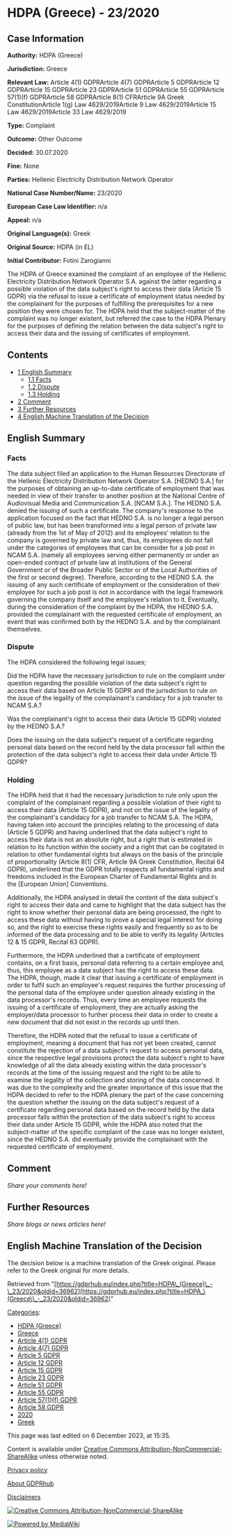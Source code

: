 # HDPA (Greece) - 23/2020

## Case Information

**Authority:** HDPA (Greece)

**Jurisdiction:** Greece

**Relevant Law:** Article 4(1) GDPRArticle 4(7) GDPRArticle 5 GDPRArticle 12 GDPRArticle 15 GDPRArticle 23 GDPRArticle 51 GDPRArticle 55 GDPRArticle 57(1)(f) GDPRArticle 58 GDPRArticle 8(1) CFRArticle 9A Greek ConstitutionArticle 1(g) Law 4629/2019Article 9 Law 4629/2019Article 15 Law 4629/2019Article 33 Law 4629/2019

**Type:** Complaint

**Outcome:** Other Outcome

**Decided:** 30.07.2020

**Fine:** None

**Parties:** Hellenic Electricity Distribution Network Operator

**National Case Number/Name:** 23/2020

**European Case Law Identifier:** n/a

**Appeal:** n/a

**Original Language(s):** Greek

**Original Source:** HDPA (in EL)

**Initial Contributor:** Fotini Zarogianni

The HDPA of Greece examined the complaint of an employee of the Hellenic Electricity Distribution Network Operator S.A. against the latter regarding a possible violation of the data subject's right to access their data (Article 15 GDPR) via the refusal to issue a certificate of employment status needed by the complainant for the purposes of fulfilling the prerequisites for a new position they were chosen for. The HDPA held that the subject-matter of the complaint was no longer existent, but referred the case to the HDPA Plenary for the purposes of defining the relation between the data subject's right to access their data and the issuing of certificates of employment.

## Contents

*   [1 English Summary](#English_Summary)
    *   [1.1 Facts](#Facts)
    *   [1.2 Dispute](#Dispute)
    *   [1.3 Holding](#Holding)
*   [2 Comment](#Comment)
*   [3 Further Resources](#Further_Resources)
*   [4 English Machine Translation of the Decision](#English_Machine_Translation_of_the_Decision)

## English Summary

### Facts

The data subject filed an application to the Human Resources Directorate of the Hellenic Electricity Distribution Network Operator S.A. \[HEDNO S.A.\] for the purposes of obtaining an up-to-date certificate of employment that was needed in view of their transfer to another position at the National Centre of Audiovisual Media and Communication S.A. \[NCAM S.A.\]. The HEDNO S.A. denied the issuing of such a certificate. The company's response to the application focused on the fact that HEDNO S.A. is no longer a legal person of public law, but has been transformed into a legal person of private law (already from the 1st of May of 2012) and its employees' relation to the company is governed by private law and, thus, its employees do not fall under the categories of employees that can be consider for a job post in NCAM S.A. (namely all employees serving either permanently or under an open-ended contract of private law at institutions of the General Government or of the Broader Public Sector or of the Local Authorities of the first or second degree). Therefore, according to the HEDNO S.A. the issuing of any such certificate of employment or the consideration of their employee for such a job post is not in accordance with the legal framework governing the company itself and the employee's relation to it. Eventually, during the consideration of the complaint by the HDPA, the HEDNO S.A. provided the complainant with the requested certificate of employment, an event that was confirmed both by the HEDNO S.A. and by the complainant themselves.

### Dispute

The HDPA considered the following legal issues;

Did the HDPA have the necessary jurisdiction to rule on the complaint under question regarding the possible violation of the data subject's right to access their data based on Article 15 GDPR and the jurisdiction to rule on the issue of the legality of the complainant's candidacy for a job transfer to NCAM S.A.?

Was the complainant's right to access their data (Article 15 GDPR) violated by the HEDNO S.A.?

Does the issuing on the data subject's request of a certificate regarding personal data based on the record held by the data processor fall within the protection of the data subject's right to access their data under Article 15 GDPR?

### Holding

The HDPA held that it had the necessary jurisdiction to rule only upon the complaint of the complainant regarding a possible violation of their right to access their data (Article 15 GDPR), and not on the issue of the legality of the complainant's candidacy for a job transfer to NCAM S.A. The HDPA, having taken into account the principles relating to the processing of data (Article 5 GDPR) and having underlined that the data subject's right to access their data is not an absolute right, but a right that is estimated in relation to its function within the society and a right that can be cogitated in relation to other fundamental rights but always on the basis of the principle of proportionality (Article 8(1) CFR, Article 9A Greek Constitution, Recital 64 GDPR), underlined that the GDPR totally respects all fundamental rights and freedoms included in the European Charter of Fundamental Rights and in the \[European Union\] Conventions.

Additionally, the HDPA analysed in detail the content of the data subject's right to access their data and came to highlight that the data subject has the right to know whether their personal data are being processed, the right to access these data without having to prove a special legal interest for doing so, and the right to exercise these rights easily and frequently so as to be informed of the data processing and to be able to verify its legality (Articles 12 & 15 GDPR, Recital 63 GDPR).

Furthermore, the HDPA underlined that a certificate of employment contains, on a first basis, personal data referring to a certain employee and, thus, this employee as a data subject has the right to access these data. The HDPA, though, made it clear that issuing a certificate of employment in order to fulfil such an employee's request requires the further processing of the personal data of the employee under question already existing in the data processor's records. Thus, every time an employee requests the issuing of a certificate of employment, they are actually asking the employer/data processor to further process their data in order to create a new document that did not exist in the records up until then.

Therefore, the HDPA noted that the refusal to issue a certificate of employment, meaning a document that has not yet been created, cannot constitute the rejection of a data subject's request to access personal data, since the respective legal provisions protect the data subject's right to have knowledge of all the data already existing within the data processor's records at the time of the issuing request and the right to be able to examine the legality of the collection and storing of the data concerned. It was due to the complexity and the greater importance of this issue that the HDPA decided to refer to the HDPA plenary the part of the case concerning the question whether the issuing on the data subject's request of a certificate regarding personal data based on the record held by the data processor falls within the protection of the data subject's right to access their data under Article 15 GDPR, while the HDPA also noted that the subject-matter of the specific complaint of the case was no longer existent, since the HEDNO S.A. did eventually provide the complainant with the requested certificate of employment.

  

## Comment

_Share your comments here!_

## Further Resources

_Share blogs or news articles here!_

## English Machine Translation of the Decision

The decision below is a machine translation of the Greek original. Please refer to the Greek original for more details.

Retrieved from "[https://gdprhub.eu/index.php?title=HDPA\_(Greece)\_-\_23/2020&oldid=36962](https://gdprhub.eu/index.php?title=HDPA_\(Greece\)_-_23/2020&oldid=36962)"

[Categories](/index.php?title=Special:Categories "Special:Categories"):

*   [HDPA (Greece)](/index.php?title=Category:HDPA_\(Greece\) "Category:HDPA (Greece)")
*   [Greece](/index.php?title=Category:Greece "Category:Greece")
*   [Article 4(1) GDPR](/index.php?title=Category:Article_4\(1\)_GDPR "Category:Article 4(1) GDPR")
*   [Article 4(7) GDPR](/index.php?title=Category:Article_4\(7\)_GDPR "Category:Article 4(7) GDPR")
*   [Article 5 GDPR](/index.php?title=Category:Article_5_GDPR "Category:Article 5 GDPR")
*   [Article 12 GDPR](/index.php?title=Category:Article_12_GDPR "Category:Article 12 GDPR")
*   [Article 15 GDPR](/index.php?title=Category:Article_15_GDPR "Category:Article 15 GDPR")
*   [Article 23 GDPR](/index.php?title=Category:Article_23_GDPR "Category:Article 23 GDPR")
*   [Article 51 GDPR](/index.php?title=Category:Article_51_GDPR "Category:Article 51 GDPR")
*   [Article 55 GDPR](/index.php?title=Category:Article_55_GDPR "Category:Article 55 GDPR")
*   [Article 57(1)(f) GDPR](/index.php?title=Category:Article_57\(1\)\(f\)_GDPR "Category:Article 57(1)(f) GDPR")
*   [Article 58 GDPR](/index.php?title=Category:Article_58_GDPR "Category:Article 58 GDPR")
*   [2020](/index.php?title=Category:2020 "Category:2020")
*   [Greek](/index.php?title=Category:Greek "Category:Greek")

This page was last edited on 6 December 2023, at 15:35.

Content is available under [Creative Commons Attribution-NonCommercial-ShareAlike](https://creativecommons.org/licenses/by-nc-sa/4.0/) unless otherwise noted.

[Privacy policy](/index.php?title=GDPRhub:Privacy_policy)

[About GDPRhub](/index.php?title=GDPRhub:About)

[Disclaimers](/index.php?title=GDPRhub:General_disclaimer)

[![Creative Commons Attribution-NonCommercial-ShareAlike](/resources/assets/licenses/cc-by-nc-sa.png)](https://creativecommons.org/licenses/by-nc-sa/4.0/)

[![Powered by MediaWiki](/resources/assets/poweredby_mediawiki_88x31.png)](https://www.mediawiki.org/)